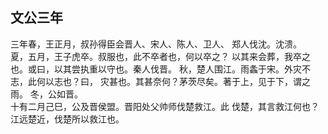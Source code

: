 ## 文公三年

三年春，王正月，叔孙得臣会晋人、宋人、陈人、卫人、
郑人伐沈。沈溃。  
夏，五月，王子虎卒。叔服也，此不卒者也，何以卒之？
以其来会葬，我卒之也。或曰，以其尝执重以守也。秦人伐晋。
秋，楚人围江。雨螽于宋。外灾不志，此何以志也？曰，
灾甚也。其甚奈何？茅茨尽矣。著于上，见于下，谓之雨。
冬，公如晋。  
十有二月己巳，公及晋侯盟。晋阳处父帅师伐楚救江。此
伐楚，其言救江何也？江远楚近，伐楚所以救江也。  

